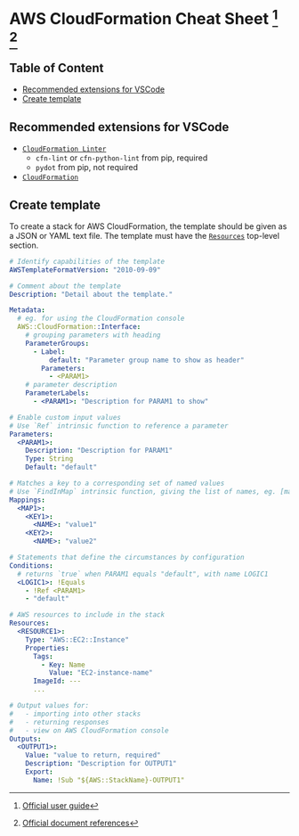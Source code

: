 # AWS CloudFormation Cheat Sheet [^userguide] [^document] <!-- omit in toc -->
[^userguide]: [Official user guide](https://docs.aws.amazon.com/AWSCloudFormation/latest/UserGuide/Welcome.html)
[^document]: [Official document references](https://awscli.amazonaws.com/v2/documentation/api/latest/reference/index.html)

## Table of Content <!-- omit in toc -->
- [Recommended extensions for VSCode](#recommended-extensions-for-vscode)
- [Create template](#create-template)


## Recommended extensions for VSCode
- [`CloudFormation Linter`](https://github.com/aws-cloudformation/cfn-lint)
  - `cfn-lint` or `cfn-python-lint` from pip, required
  - `pydot` from pip, not required
- [`CloudFormation`](https://github.com/aws-scripting-guy/cform-VSCode)


## Create template
To create a stack for AWS CloudFormation, the template should be given as a JSON or YAML text file. The template must have the [`Resources`](https://docs.aws.amazon.com/AWSCloudFormation/latest/UserGuide/aws-template-resource-type-ref.html) top-level section.

```yaml
# Identify capabilities of the template
AWSTemplateFormatVersion: "2010-09-09"

# Comment about the template
Description: "Detail about the template."

Metadata:
  # eg. for using the CloudFormation console
  AWS::CloudFormation::Interface:
    # grouping parameters with heading
    ParameterGroups:
      - Label:
          default: "Parameter group name to show as header"
        Parameters:
          - <PARAM1>
    # parameter description
    ParameterLabels:
      - <PARAM1>: "Description for PARAM1 to show"

# Enable custom input values
# Use `Ref` intrinsic function to reference a parameter
Parameters:
  <PARAM1>:
    Description: "Description for PARAM1"
    Type: String
    Default: "default"

# Matches a key to a corresponding set of named values
# Use `FindInMap` intrinsic function, giving the list of names, eg. [map, key1, key2], to refer a specific value
Mappings:
  <MAP1>:
    <KEY1>:
      <NAME>: "value1"
    <KEY2>:
      <NAME>: "value2"

# Statements that define the circumstances by configuration
Conditions:
  # returns `true` when PARAM1 equals "default", with name LOGIC1
  <LOGIC1>: !Equals
    - !Ref <PARAM1>
    - "default"

# AWS resources to include in the stack
Resources:
  <RESOURCE1>:
    Type: "AWS::EC2::Instance"
    Properties:
      Tags:
        - Key: Name
          Value: "EC2-instance-name"
      ImageId: ---
      ...

# Output values for:
#   - importing into other stacks
#   - returning responses
#   - view on AWS CloudFormation console
Outputs:
  <OUTPUT1>:
    Value: "value to return, required"
    Description: "Description for OUTPUT1"
    Export:
      Name: !Sub "${AWS::StackName}-OUTPUT1"
```
